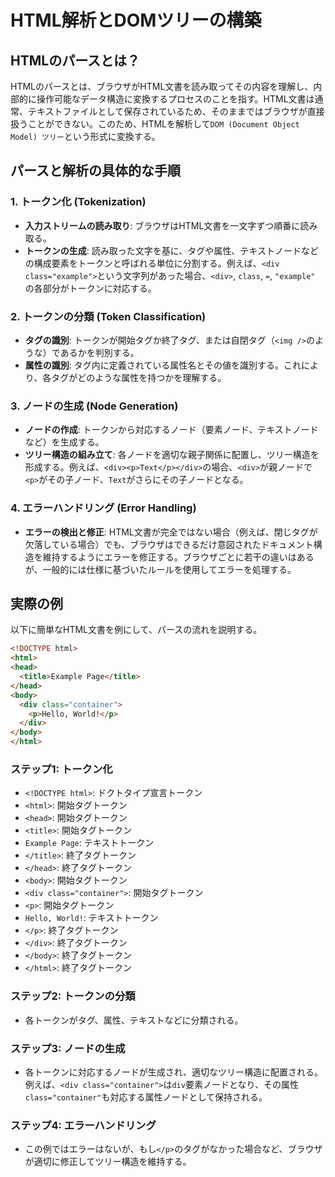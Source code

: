 # HTML解析とDOMツリーの構築

## HTMLのパースとは？

HTMLのパースとは、ブラウザがHTML文書を読み取ってその内容を理解し、内部的に操作可能なデータ構造に変換するプロセスのことを指す。HTML文書は通常、テキストファイルとして保存されているため、そのままではブラウザが直接扱うことができない。このため、HTMLを解析して`DOM (Document Object Model) ツリー`という形式に変換する。

## パースと解析の具体的な手順

### 1. トークン化 (Tokenization)

- **入力ストリームの読み取り**: ブラウザはHTML文書を一文字ずつ順番に読み取る。
- **トークンの生成**: 読み取った文字を基に、タグや属性、テキストノードなどの構成要素をトークンと呼ばれる単位に分割する。例えば、`<div class="example">`という文字列があった場合、`<div>`, `class`, `=`, `"example"` の各部分がトークンに対応する。

### 2. トークンの分類 (Token Classification)

- **タグの識別**: トークンが開始タグか終了タグ、または自閉タグ（`<img />`のような）であるかを判別する。
- **属性の識別**: タグ内に定義されている属性名とその値を識別する。これにより、各タグがどのような属性を持つかを理解する。

### 3. ノードの生成 (Node Generation)

- **ノードの作成**: トークンから対応するノード（要素ノード、テキストノードなど）を生成する。
- **ツリー構造の組み立て**: 各ノードを適切な親子関係に配置し、ツリー構造を形成する。例えば、`<div><p>Text</p></div>`の場合、`<div>`が親ノードで`<p>`がその子ノード、`Text`がさらにその子ノードとなる。

### 4. エラーハンドリング (Error Handling)

- **エラーの検出と修正**: HTML文書が完全ではない場合（例えば、閉じタグが欠落している場合）でも、ブラウザはできるだけ意図されたドキュメント構造を維持するようにエラーを修正する。ブラウザごとに若干の違いはあるが、一般的には仕様に基づいたルールを使用してエラーを処理する。

## 実際の例

以下に簡単なHTML文書を例にして、パースの流れを説明する。

```html
<!DOCTYPE html>
<html>
<head>
  <title>Example Page</title>
</head>
<body>
  <div class="container">
    <p>Hello, World!</p>
  </div>
</body>
</html>
```

### ステップ1: トークン化

- `<!DOCTYPE html>`: ドクトタイプ宣言トークン
- `<html>`: 開始タグトークン
- `<head>`: 開始タグトークン
- `<title>`: 開始タグトークン
- `Example Page`: テキストトークン
- `</title>`: 終了タグトークン
- `</head>`: 終了タグトークン
- `<body>`: 開始タグトークン
- `<div class="container">`: 開始タグトークン
- `<p>`: 開始タグトークン
- `Hello, World!`: テキストトークン
- `</p>`: 終了タグトークン
- `</div>`: 終了タグトークン
- `</body>`: 終了タグトークン
- `</html>`: 終了タグトークン

### ステップ2: トークンの分類

- 各トークンがタグ、属性、テキストなどに分類される。

### ステップ3: ノードの生成

- 各トークンに対応するノードが生成され、適切なツリー構造に配置される。例えば、`<div class="container">`は`div`要素ノードとなり、その属性`class="container"`も対応する属性ノードとして保持される。

### ステップ4: エラーハンドリング

- この例ではエラーはないが、もし`</p>`のタグがなかった場合など、ブラウザが適切に修正してツリー構造を維持する。
